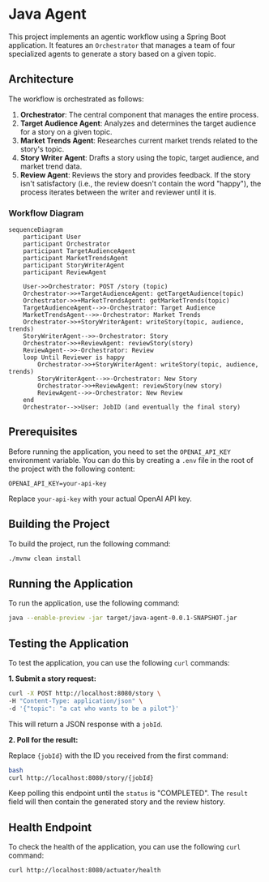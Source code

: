 # Java Agent

This project implements an agentic workflow using a Spring Boot application. It features an `Orchestrator` that manages a team of four specialized agents to generate a story based on a given topic.

## Architecture

The workflow is orchestrated as follows:

1.  **Orchestrator**: The central component that manages the entire process.
2.  **Target Audience Agent**: Analyzes and determines the target audience for a story on a given topic.
3.  **Market Trends Agent**: Researches current market trends related to the story's topic.
4.  **Story Writer Agent**: Drafts a story using the topic, target audience, and market trend data.
5.  **Review Agent**: Reviews the story and provides feedback. If the story isn't satisfactory (i.e., the review doesn't contain the word "happy"), the process iterates between the writer and reviewer until it is.

### Workflow Diagram

```mermaid
sequenceDiagram
    participant User
    participant Orchestrator
    participant TargetAudienceAgent
    participant MarketTrendsAgent
    participant StoryWriterAgent
    participant ReviewAgent

    User->>Orchestrator: POST /story (topic)
    Orchestrator->>+TargetAudienceAgent: getTargetAudience(topic)
    Orchestrator->>+MarketTrendsAgent: getMarketTrends(topic)
    TargetAudienceAgent-->>-Orchestrator: Target Audience
    MarketTrendsAgent-->>-Orchestrator: Market Trends
    Orchestrator->>+StoryWriterAgent: writeStory(topic, audience, trends)
    StoryWriterAgent-->>-Orchestrator: Story
    Orchestrator->>+ReviewAgent: reviewStory(story)
    ReviewAgent-->>-Orchestrator: Review
    loop Until Reviewer is happy
        Orchestrator->>+StoryWriterAgent: writeStory(topic, audience, trends)
        StoryWriterAgent-->>-Orchestrator: New Story
        Orchestrator->>+ReviewAgent: reviewStory(new story)
        ReviewAgent-->>-Orchestrator: New Review
    end
    Orchestrator-->>User: JobID (and eventually the final story)
```

## Prerequisites

Before running the application, you need to set the `OPENAI_API_KEY` environment variable. You can do this by creating a `.env` file in the root of the project with the following content:

```
OPENAI_API_KEY=your-api-key
```

Replace `your-api-key` with your actual OpenAI API key.

## Building the Project

To build the project, run the following command:

```bash
./mvnw clean install
```

## Running the Application

To run the application, use the following command:

```bash
java --enable-preview -jar target/java-agent-0.0.1-SNAPSHOT.jar
```

## Testing the Application

To test the application, you can use the following `curl` commands:

**1. Submit a story request:**

```bash
curl -X POST http://localhost:8080/story \
-H "Content-Type: application/json" \
-d '{"topic": "a cat who wants to be a pilot"}'
```

This will return a JSON response with a `jobId`.

**2. Poll for the result:**

Replace `{jobId}` with the ID you received from the first command:

```bash
bash
curl http://localhost:8080/story/{jobId}
```

Keep polling this endpoint until the `status` is "COMPLETED". The `result` field will then contain the generated story and the review history.

## Health Endpoint

To check the health of the application, you can use the following `curl` command:

```bash
curl http://localhost:8080/actuator/health
```

